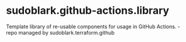 # sudoblark.github-actions.library
Template library of re-usable components for usage in GitHub Actions. - repo managed by sudoblark.terraform.github
